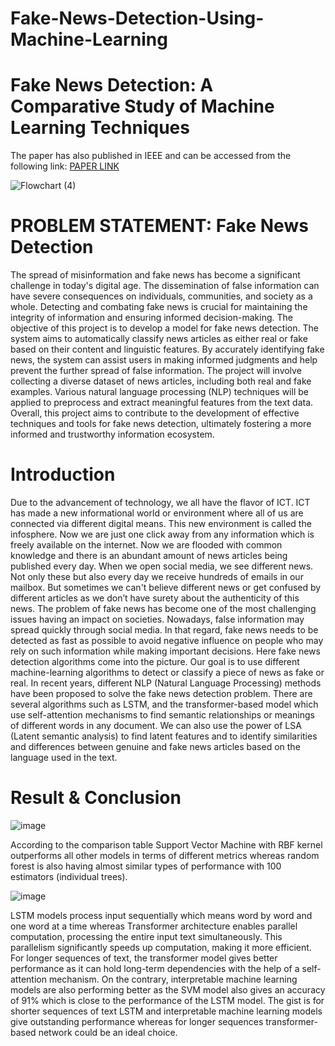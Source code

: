 # Fake-News-Detection-Using-Machine-Learning
# Fake News Detection: A Comparative Study of Machine Learning Techniques
The paper has also published in IEEE and can be accessed from the following link:
[PAPER LINK](https://ieeexplore.ieee.org/document/10450148)

![Flowchart (4)](https://github.com/user-attachments/assets/3022a7af-971e-4a95-a409-008416067847)


# PROBLEM STATEMENT: Fake News Detection
The spread of misinformation and fake news has become a significant challenge in today's digital age. The dissemination of false information can have severe consequences on individuals, communities, and society as a whole. Detecting and combating fake news is crucial for maintaining the integrity of information and ensuring informed decision-making. The objective of this project is to develop a model for fake news detection. The system aims to automatically classify news articles as either real or fake based on their content and linguistic features. By accurately identifying fake news, the system can assist users in making informed judgments and help prevent the further spread of false information. The project will involve collecting a diverse dataset of news articles, including both real and fake examples. Various natural language processing (NLP) techniques will be applied to preprocess and extract meaningful features from the text data. Overall, this project aims to contribute to the development of effective techniques and tools for fake news detection, ultimately fostering a more informed and trustworthy information ecosystem.

# Introduction
Due to the advancement of technology, we all have the flavor of ICT. ICT has made a new informational world or environment where all of us are connected via different digital means. This new environment is called the infosphere. Now we are just one click away from any information which is freely available on the internet. Now we are flooded with common knowledge and there is an abundant amount of news articles being published every day. When we open social media, we see different news. Not only these but also every day we receive hundreds of emails in our mailbox. But sometimes we can't believe different news or get confused by different articles as we don’t have surety about the authenticity of this news. The problem of fake news has become one of the most challenging issues having an impact on societies. Nowadays, false information may spread quickly through social media. In that regard, fake news needs to be detected as fast as possible to avoid negative influence on people who may rely on such information while making important decisions. Here fake news detection algorithms come into the picture. Our goal is to use different machine-learning algorithms to detect or classify a piece of news as fake or real. In recent years, different NLP (Natural Language Processing) methods have been proposed to solve the fake news detection problem. There are several algorithms such as LSTM, and the transformer-based model which use self-attention mechanisms to find semantic relationships or meanings of different words in any document. We can also use the power of LSA (Latent semantic analysis) to find latent features and to identify similarities and differences between genuine and fake news articles based on the language used in the text.

# Result & Conclusion
![image](https://github.com/user-attachments/assets/1f192ec0-249a-4dd3-ab38-d6abc42f2876)

According to the comparison table Support Vector Machine with RBF kernel outperforms all other models in terms of different metrics whereas random forest is also having almost similar types of performance with 100 estimators (individual trees). 

![image](https://github.com/user-attachments/assets/de32ca87-892d-40d2-9d1f-d16be9f5323e)

LSTM models process input sequentially which means word by word and one word at a time whereas Transformer architecture enables parallel computation, processing the entire input text simultaneously. This parallelism significantly speeds up computation, making it more efficient. For longer sequences of text, the transformer model gives better performance as it can hold long-term dependencies with the help of a self-attention mechanism. On the contrary, interpretable machine learning models are also performing better as the SVM model also gives an accuracy of 91% which is close to the performance of the LSTM model. The gist is for shorter sequences of text LSTM and interpretable machine learning models give outstanding performance whereas for longer sequences transformer-based network could be an ideal choice.




